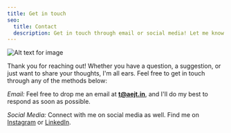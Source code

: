 ```yaml
---
title: Get in touch
seo:
  title: Contact
  description: Get in touch through email or social media! Let me know how I can help.
---
```


![Alt text for image](/tj.jpg)

Thank you for reaching out! Whether you have a question, a suggestion, or just want to share your thoughts, I'm all ears. Feel free to get in touch through any of the methods below:

_Email:_
Feel free to drop me an email at [**t@aejt.in**](mailto:t@aejt.in), and I'll do my best to respond as soon as possible.

_Social Media:_
Connect with me on social media as well. Find me on [Instagram](https://www.instagram.com/aejtn) or [LinkedIn](https://www.linkedin.com/in/narayana-teja/).
